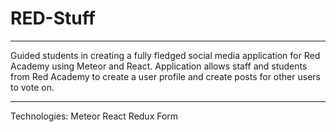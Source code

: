 # RED-Stuff

---

Guided students in creating a fully fledged social media application for Red Academy using Meteor and React. Application allows staff and students from Red Academy to create a user profile and create posts for other users to vote on.

---

Technologies:
Meteor
React
Redux Form
